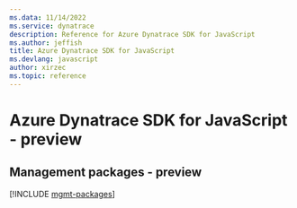 ```yaml
---
ms.data: 11/14/2022
ms.service: dynatrace
description: Reference for Azure Dynatrace SDK for JavaScript
ms.author: jeffish
title: Azure Dynatrace SDK for JavaScript
ms.devlang: javascript
author: xirzec
ms.topic: reference
---
```

# Azure Dynatrace SDK for JavaScript - preview

## Management packages - preview
[!INCLUDE [mgmt-packages](dynatrace-mgmt-index.md)]